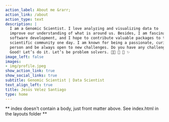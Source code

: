 ```yaml
---
action_label: About me &rarr;
action_link: /about
action_type: text
description: |
  I am a Genomic Scientist. I love analyzing and visualizing data to
  improve our understanding of what is around us. Besides, I am fascinated by
  software development, and I hope to contribute valuable packages to the
  scientific community one day. I am known for being a passionate, curious
  person and be always open to new challenges. Do you have any challenges?
  Good! Let’s do it. Let’s be problem solvers. 👨‍💻 🧐 🦉 ✨
image_left: false
images:
- img/profile.jpeg
show_action_link: true
show_social_links: true
subtitle: Genomic Scientist | Data Scientist
text_align_left: true
title: Jesús Vélez Santiago
type: home
---
```


** index doesn't contain a body, just front matter above.
See index.html in the layouts folder **
